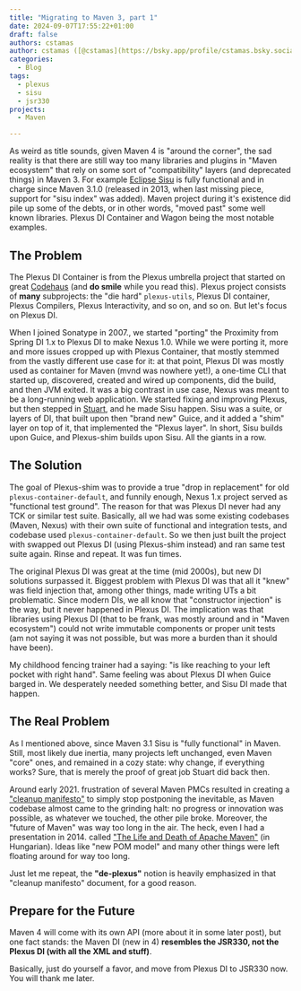 ```yaml
---
title: "Migrating to Maven 3, part 1"
date: 2024-09-07T17:55:22+01:00
draft: false
authors: cstamas
author: cstamas ([@cstamas](https://bsky.app/profile/cstamas.bsky.social))
categories:
  - Blog
tags:
  - plexus
  - sisu
  - jsr330
projects:
  - Maven

---
```


As weird as title sounds, given Maven 4 is "around the corner", the sad reality is that there are still way too many libraries and 
plugins in "Maven ecosystem" that rely on some sort of "compatibility" layers (and deprecated things) in Maven 3. For example
[Eclipse Sisu](https://github.com/eclipse-sisu/sisu-project) is fully functional and in charge since 
Maven 3.1.0 (released in 2013, when last missing piece, support for "sisu index" was added). Maven project during it's 
existence did pile up some of the debts, or in other words, "moved past" some well known libraries. 
Plexus DI Container and Wagon being the most notable examples.

## The Problem

The Plexus DI Container is from the Plexus umbrella project that started on great 
[Codehaus](https://github.com/codehaus/www-codehaus-org/blob/master/app/history.md) (and **do smile** while you read this). 
Plexus project consists of **many** subprojects: the 
"die hard" `plexus-utils`, Plexus DI container, Plexus Compilers, Plexus Interactivity, and so on, and so on.
But let's focus on Plexus DI.

When I joined Sonatype in 2007., we started "porting" the Proximity from Spring DI 1.x to Plexus DI to make Nexus 1.0.
While we were porting it, more and more issues cropped up with Plexus Container, that mostly stemmed from the 
vastly different use case for it: at that point, Plexus DI was mostly used as container for Maven (mvnd was nowhere
yet!), a one-time CLI that started up, discovered, created and wired up components, did the build, and then JVM exited. 
It was a big contrast in use case, Nexus was meant to be a long-running web application. We started fixing and 
improving Plexus, but then stepped in [Stuart](https://www.linkedin.com/in/mcculls/), and he made Sisu happen. 
Sisu was a suite, or layers of DI, that built upon then "brand new" Guice, and it added a "shim" layer on top of it, 
that implemented the "Plexus layer". In short, Sisu builds upon Guice, and Plexus-shim builds upon Sisu. All the 
giants in a row.

## The Solution

The goal of Plexus-shim was to provide a true "drop in replacement" for old `plexus-container-default`, and funnily 
enough, Nexus 1.x project served as "functional test ground". The reason for that was Plexus DI never had any TCK or 
similar test suite. Basically, all we had was some existing codebases (Maven, Nexus) with their own suite of functional 
and integration tests, and codebase used `plexus-container-default`. So we then just built the project with swapped out 
Plexus DI (using Plexus-shim instead) and ran same test suite again. Rinse and repeat. It was fun times.

The original Plexus DI was great at the time (mid 2000s), but new DI solutions surpassed it. Biggest problem with 
Plexus DI was that all it "knew" was field injection that, among other things, made writing UTs a bit problematic. 
Since modern DIs, we all know that "constructor injection" is the way, but it never happened in Plexus DI. 
The implication was that libraries using Plexus DI (that to be frank, was mostly around and in "Maven ecosystem") 
could not write immutable components or proper unit tests (am not saying it was not possible, but was more a burden 
than it should have been).

My childhood fencing trainer had a saying: "is like reaching to your left pocket with right hand". Same feeling was
about Plexus DI when Guice barged in. We desperately needed something better, and Sisu DI made that happen.

## The Real Problem

As I mentioned above, since Maven 3.1 Sisu is "fully functional" in Maven. Still, most likely due inertia, many
projects left unchanged, even Maven "core" ones, and remained in a cozy state: why change, if everything works? Sure, that 
is merely the proof of great job Stuart did back then.

Around early 2021. frustration of several Maven PMCs resulted in creating a 
["cleanup manifesto"](https://cwiki.apache.org/confluence/display/MAVEN/Maven+Ecosystem+Cleanup) to simply stop postponing
the inevitable, as Maven codebase almost came to the grinding halt: no progress or innovation was possible, as whatever 
we touched, the other pile broke. Moreover, the "future of Maven" was way too long in the air. The heck,
even I had a presentation in 2014. called ["The Life and Death of Apache Maven"](https://www.slideshare.net/slideshow/life-anddeathofmaven/34284731) (in Hungarian).
Ideas like "new POM model" and many other things were left floating around for way too long.

Just let me repeat, the **"de-plexus"** notion is heavily emphasized in that "cleanup manifesto" document, for a good
reason.

## Prepare for the Future

Maven 4 will come with its own API (more about it in some later post), but one fact stands: the 
Maven DI (new in 4) **resembles the JSR330, not the Plexus DI (with all the XML and stuff)**.

Basically, just do yourself a favor, and move from Plexus DI to JSR330 now. You will thank me later.